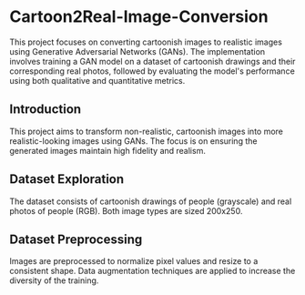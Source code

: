# Cartoon2Real-Image-Conversion
This project focuses on converting cartoonish images to realistic images using Generative Adversarial Networks (GANs). The implementation involves training a GAN model on a dataset of cartoonish drawings and their corresponding real photos, followed by evaluating the model's performance using both qualitative and quantitative metrics.

## Introduction
This project aims to transform non-realistic, cartoonish images into more realistic-looking images using GANs. The focus is on ensuring the generated images maintain high fidelity and realism.

## Dataset Exploration
The dataset consists of cartoonish drawings of people (grayscale) and real photos of people (RGB). Both image types are sized 200x250.

## Dataset Preprocessing
Images are preprocessed to normalize pixel values and resize to a consistent shape. Data augmentation techniques are applied to increase the diversity of the training.
